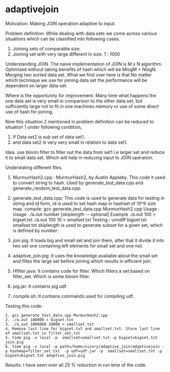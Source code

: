 # adaptivejoin
Motivation: Making JOIN operation adaptive to input.

Problem definition:
While dealing with data sets we come across various situations which can be classified into following cases.
1. Joining sets of comparable size.
2. Joining set with very large different in size. 1 : 1000

Understanding JOIN.
The naive implementation of JOIN is M x N algorithm. Optimized without taking benefits of hash which will be MlogM + NlogN. Merging two sorted data set. What we find over here is that No matter which technique we use for joining data set the performance will be dependent on larger data set.

Where is the opportunity for improvement.
Many time what happens the one data set is very small in comparison to the other data set, but sufficiently large not to fit in one machines memory or use of some direct use of hash for joining.

Now this situation 2 mentioned in problem definition can be reduced to situation 1 under following condition,
1. If Data set2 is sub set of data set1.
2. and data set2 is very very small in relation to data set1.

Idea.
use bloom filter to filter out the data from set1 i.e larger set and reduce it to small data set. Which will help in reducing input to JOIN operation.

Understating different files.
1. MurmurHash2.cpp :  MurmurHash2, by Austin Appleby. This code it used to convert string to hash. Used by generate_test_data.cpp and generate_random_test_data.cpp.

2. generate_test_data.cpp: This code is used to generate data for testing in string and id form, id is used to set hash map in hashset of 10^6 size map.
    compile: gcc generate_test_data.cpp MurmurHash2.cpp
    Usage : Usage: ./a.out number [skiplength -- optional]
    Example
    ./a.out 100 > bigset.txt
    ./a.out 100 10 > smallset.txt 
    Testing :    vimdiff bigset.txt smallset.txt
skiplength is used to generate subset for a given set, which is defined by number.
    
3. join.pig:  It loads big and small set and join them, after that it divide it into two set one containing left elements for small set and one not.

4. adaptive_join.pig:  It uses the knowledge available about the small set and filtes the large set before joining which results in efficient join.

5. Hfilter.java: It contains code for filter. Which filters a set based on filter_set. Which is some bloom filter.

6. pig.jar: It contains pig udf.

7. compile.sh: It contains commands used for compiling udf.
 
Testing this code:

    1. gcc generate_test_data.cpp MurmurHash2.cpp
    2. ./a.out 100000 > bigset.txt
    3. ./a.out 1000000 10000 > smallset.txt
    4. Remove last line for bigset.txt and smallset.txt. Store last line of smallset.txt in filter_set.txt 
    5. time pig -x local -p  smallset=smallset.txt -p bigset=bigset.txt join.pig
    6. time pig -x local -p path=/home/vizury/adaptive_join/adaptivejoin -p hashmap=filter_set.txt  -p udf=udf.jar -p  smallset=smallset.txt -p bigset=bigset.txt adaptive_join.pig
    
Results:
    I have seen over all 25 % reduction in run time of the code.
